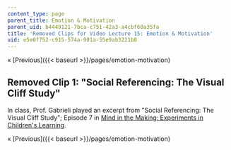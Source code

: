 ```yaml
---
content_type: page
parent_title: Emotion & Motivation
parent_uid: b4449121-7bca-c751-42a3-a4cbf60a35fa
title: 'Removed Clips for Video Lecture 15: Emotion & Motivation'
uid: e5e0f752-c915-574a-901a-55e9ab3221b8
---
```


« [Previous]({{< baseurl >}}/pages/emotion-motivation)

Removed Clip 1: "Social Referencing: The Visual Cliff Study"
------------------------------------------------------------

In class, Prof. Gabrieli played an excerpt from "Social Referencing: The Visual Cliff Study"; Episode 7 in [Mind in the Making: Experiments in Children's Learning](https://www.mindinthemaking.org/).

« [Previous]({{< baseurl >}}/pages/emotion-motivation)